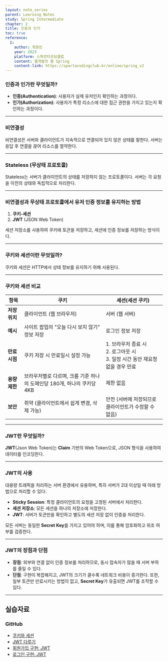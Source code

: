 ```yaml
---
layout: note_series
parent: Learning Notes
study: Spring Intermediate
chapter: 2
title: 인증과 인가
toc: true
reference:
  1:
    author: 최원빈
    year: 2023
    platform: 스파르타코딩클럽
    content: 웹개발의 봄 Spring
    content-link: https://spartacodingclub.kr/online/spring_v2
---
```


### 인증과 인가란 무엇일까?
- **인증(Authentication)**: 사용자가 실제 유저인지 확인하는 과정이다.
- **인가(Authorization)**: 사용자가 특정 리소스에 대한 접근 권한을 가지고 있는지 확인하는 과정이다.

---

### 비연결성
비연결성은 서버와 클라이언트가 지속적으로 연결되어 있지 않은 상태를 말한다. 서버는 응답 후 연결을 끊어 리소스를 절약한다.

---

### Stateless (무상태 프로토콜)
Stateless는 서버가 클라이언트의 상태를 저장하지 않는 프로토콜이다. 서버는 각 요청을 이전의 상태와 독립적으로 처리한다.

---

### 비연결성과 무상태 프로토콜에서 유저 인증 정보를 유지하는 방법
1. **쿠키-세션**
2. **JWT** (JSON Web Token)

세션 저장소를 사용하여 쿠키에 토큰을 저장하고, 세션에 인증 정보를 저장하는 방식이다.

---

### 쿠키와 세션이란 무엇일까?
쿠키와 세션은 HTTP에서 상태 정보를 유지하기 위해 사용된다.

---

### 쿠키와 세션 비교

| 항목       | 쿠키                                                                 | 세션(세션 쿠키)                                                                                   |
|------------|----------------------------------------------------------------------|---------------------------------------------------------------------------------------------------|
| **저장 위치** | 클라이언트 (웹 브라우저)                                              | 서버 (웹 서버)                                                                                     |
| **예시**    | 사이트 팝업의 "오늘 다시 보지 않기" 정보 저장                          | 로그인 정보 저장                                                                                   |
| **만료 시점** | 쿠키 저장 시 만료일시 설정 가능                                      | 1. 브라우저 종료 시<br>2. 로그아웃 시<br>3. 일정 시간 동안 재요청 없을 경우 만료                      |
| **용량 제한** | 브라우저별로 다르며, 크롬 기준 하나의 도메인당 180개, 하나의 쿠키당 4KB | 제한 없음                                                                                          |
| **보안**    | 취약 (클라이언트에서 쉽게 변경, 삭제 가능)                             | 안전 (서버에 저장되므로 클라이언트가 수정할 수 없음)                                                 |

---

### JWT란 무엇일까?
**JWT**(Json Web Token)는 **Claim** 기반의 Web Token으로, JSON 형식을 사용하여 데이터를 인코딩한다.

---

### JWT의 사용
대용량 트래픽을 처리하는 서버 환경에서 유용하며, 특히 서버가 2대 이상일 때 아래 방법으로 처리할 수 있다:
- **Sticky Session**: 특정 클라이언트의 요청을 고정된 서버에서 처리한다.
- **세션 저장소**: 모든 세션을 하나의 저장소에 저장한다.
- **JWT**: 서버가 토큰만을 확인하고 별도의 세션 저장 없이 인증을 처리한다.

모든 서버는 동일한 **Secret Key**를 가지고 있어야 하며, 이를 통해 암호화하고 위조 여부를 검증한다.

---

### JWT의 장점과 단점
- **장점**: 외부와 연결 없이 인증 정보를 처리하므로, 동시 접속자가 많을 때 서버 부하를 줄일 수 있다.
- **단점**: 구현이 복잡해지고, JWT의 크기가 클수록 네트워크 비용이 증가한다. 또한, 일부 토큰만 만료시키는 방법이 없고, **Secret Key**가 유출되면 JWT를 조작할 수 있다.

---

## 실습자료
### GitHub
- [쿠키와 세션](https://github.com/JISU-YANG/spring-auth/commit/2936cac9fc106ec386adea5f99da28a222691803)
- [JWT 다루기](https://github.com/JISU-YANG/spring-auth/commit/c0bbc10565fe0c7fad05c72892ba4c7c49065cd2)
- [회원가입 구현: JWT](https://github.com/JISU-YANG/spring-auth/commit/5753b460183b76506174e795ccde373050a1379e)
- [로그인 구현: JWT](https://github.com/JISU-YANG/spring-auth/commit/13af8a923842207b39f56a0e39ea2ea8b7ca482c)